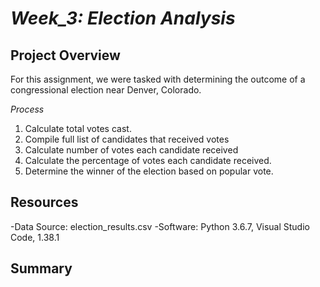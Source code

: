 # *Week_3: Election Analysis*

## Project Overview
For this assignment, we were tasked with determining the outcome of a congressional election near Denver, Colorado.

*Process*
1. Calculate total votes cast. 
2. Compile full list of candidates that received votes
3. Calculate number of votes each candidate received
4. Calculate the percentage of votes each candidate received.
5. Determine the winner of the election based on popular vote.

## Resources
-Data Source: election_results.csv
-Software: Python 3.6.7, Visual Studio Code, 1.38.1

## Summary
